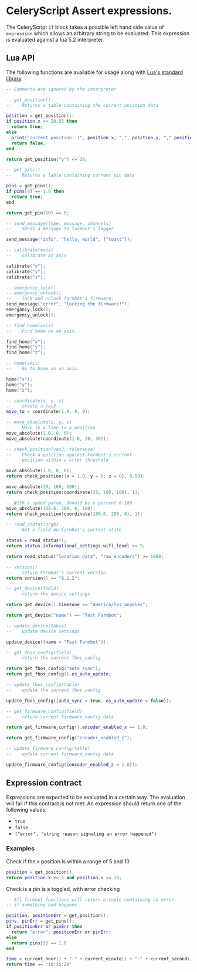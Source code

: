 # CeleryScript Assert expressions.

The CeleryScript `if` block takes a possible left hand side value of
`expression` which allows an arbitrary string to be evaluated. This 
expression is evaluated against a lua 5.2 interpreter. 

## Lua API
The following functions are available for usage along with [Lua's 
standard library](https://www.lua.org/manual/5.2/). 

```lua
-- Comments are ignored by the interpreter

-- get_position()
--    Returns a table containing the current position data

position = get_position();
if position.x <= 20.55 then
  return true;
else
  print("current position: (", position.x, ",", position.y, "," position.z, ")");
  return false;
end

return get_position("y") <= 20;

-- get_pins()
--    Returns a table containing current pin data

pins = get_pins();
if pins[9] == 1.0 then
  return true;
end

return get_pin(10) == 0;

-- send_message(type, message, channels)
--    Sends a message to farmbot's logger

send_message("info", "hello, world", ["toast"]);

-- calibrate(axis)
--    calibrate an axis

calibrate("x");
calibrate("y");
calibrate("z");

-- emergency_lock()
-- emergency_unlock()
--    lock and unlock farmbot's firmware.
send_message("error", "locking the firmware!");
emergancy_lock();
emergency_unlock();

-- find_home(axis)
--    Find home on an axis.

find_home("x");
find_home("y");
find_home("z");

-- home(axis)
--    Go to home on an axis.

home("x");
home("y");
home("z");

-- coordinate(x, y, z)
--    create a vec3
move_to = coordinate(1.0, 0, 0);

-- move_absolute(x, y, z)
--    Move in a line to a position
move_absolute(1.0, 0, 0);
move_absolute(coordinate(1.0, 20, 30));

-- check_position(vec3, tolerance)
--    Check a position against Farmbot's current
--    position within a error threshold

move_absolute(1.0, 0, 0);
return check_position({x = 1.0, y = 0; z = 0}, 0.50);

move_absolute(20, 100, 100);
return check_position(coordinate(20, 100, 100), 1);

-- With a speed param. Should be a percent 0-100
move_absolute(100.6, 200, 0, 100);
return check_position(coordinate(100.6, 200, 0), 1);

-- read_status(arg0)
--    Get a field on farmbot's current state

status = read_status();
return status.informational_settings.wifi_level >= 5;

return read_status("location_data", "raw_encoders") >= 1900;

-- version()
--    return Farmbot's current version
return version() == "8.1.2";

-- get_device(field)
--    return the device settings

return get_device().timezone == "America/los_angeles";

return get_device("name") == "Test Farmbot";

-- update_device(table)
--    update device settings

update_device({name = "Test Farmbot"});

-- get_fbos_config(field)
--    return the current fbos_config

return get_fbos_config("auto_sync");
return get_fbos_config().os_auto_update;

-- update_fbos_config(table)
--    update the current fbos_config

update_fbos_config({auto_sync = true, os_auto_update = false});

-- get_firmware_config(field)
--    return current firmware_config data

return get_firmware_config().encoder_enabled_x == 1.0;

return get_firmware_config("encoder_enabled_z");

-- update_firmware_config(table)
--    update current firmware_config data

update_firmware_config({encoder_enabled_z = 1.0});
```

## Expression contract
Expressions are expected to be evaluated in a certain way. The evaluation will fail
if this contract is not met. An expression should return one of the following values:
* `true`
* `false`
* `("error", "string reason signaling an error happened")`

### Examples

Check if the x position is within a range of 5 and 10

```lua
position = get_position();
return position.x >= 5 and position.x <= 10;
```

Check is a pin is a toggled, with error checking

```lua
-- All farmbot functions will return a tuple containing an error
-- if something bad happens

position, positionErr = get_position();
pins, pinErr = get_pins();
if positionErr or pinErr then
  return "error", positionErr or pinErr;
else
  return pins[9] == 1.0
end
```

```lua
time = current_hour() + ":" + current_minute() + ":" + current_second();
return time == "10:15:20"
```